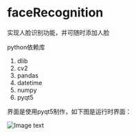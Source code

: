 # faceRecognition
实现人脸识别功能，并可随时添加人脸

python依赖库
1. dlib
2. cv2
3. pandas
4. datetime
5. numpy
6. pyqt5

界面是使用pyqt5制作，如下图是运行时界面：

![Image text](https://github.com/wingerliu/faceRecognition/blob/master/gui.png)
